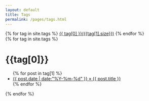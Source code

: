 ```yaml
---
layout: default
title: Tags
permalink: /pages/tags.html
---
```


<div class="page-tag">
	{% for tag in site.tags %}
		<a href="#{{tag[0]}}" name="{{tag[0]}}">{{ tag[0] }}({{tag[1].size}})</a>
	{% endfor %}
</div>

<div class="clear"></div>

<div>
	{% for tag in site.tags %}
	<div class="target-fix" id = "{{tag[0]}}" name="{{tag[0]}}">
		<h1 class="tag-name" >{{tag[0]}}</h1>
		<ul class="tags">
			{% for post in tag[1] %}
				<li class="article">					
					<a href="{{ post.url }}"><span class="datetime">{{ post.date | date:"%Y-%m-%d" }} </span>&raquo; {{ post.title }}</a>
				</li>
			{% endfor %}	
		</ul>
	</div>	
	{% endfor %}
</div>	
